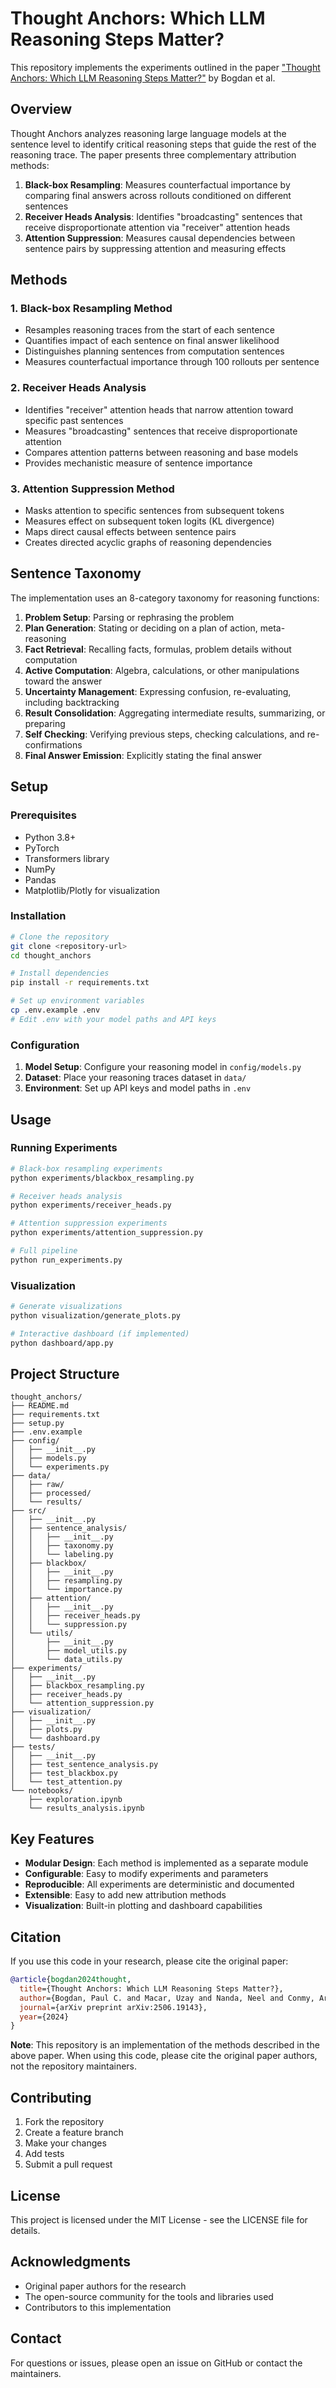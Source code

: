 # Thought Anchors: Which LLM Reasoning Steps Matter?

This repository implements the experiments outlined in the paper ["Thought Anchors: Which LLM Reasoning Steps Matter?"](https://arxiv.org/pdf/2506.19143v1) by Bogdan et al.

## Overview

Thought Anchors analyzes reasoning large language models at the sentence level to identify critical reasoning steps that guide the rest of the reasoning trace. The paper presents three complementary attribution methods:

1. **Black-box Resampling**: Measures counterfactual importance by comparing final answers across rollouts conditioned on different sentences
2. **Receiver Heads Analysis**: Identifies "broadcasting" sentences that receive disproportionate attention via "receiver" attention heads
3. **Attention Suppression**: Measures causal dependencies between sentence pairs by suppressing attention and measuring effects

## Methods

### 1. Black-box Resampling Method
- Resamples reasoning traces from the start of each sentence
- Quantifies impact of each sentence on final answer likelihood
- Distinguishes planning sentences from computation sentences
- Measures counterfactual importance through 100 rollouts per sentence

### 2. Receiver Heads Analysis
- Identifies "receiver" attention heads that narrow attention toward specific past sentences
- Measures "broadcasting" sentences that receive disproportionate attention
- Compares attention patterns between reasoning and base models
- Provides mechanistic measure of sentence importance

### 3. Attention Suppression Method
- Masks attention to specific sentences from subsequent tokens
- Measures effect on subsequent token logits (KL divergence)
- Maps direct causal effects between sentence pairs
- Creates directed acyclic graphs of reasoning dependencies

## Sentence Taxonomy

The implementation uses an 8-category taxonomy for reasoning functions:

1. **Problem Setup**: Parsing or rephrasing the problem
2. **Plan Generation**: Stating or deciding on a plan of action, meta-reasoning
3. **Fact Retrieval**: Recalling facts, formulas, problem details without computation
4. **Active Computation**: Algebra, calculations, or other manipulations toward the answer
5. **Uncertainty Management**: Expressing confusion, re-evaluating, including backtracking
6. **Result Consolidation**: Aggregating intermediate results, summarizing, or preparing
7. **Self Checking**: Verifying previous steps, checking calculations, and re-confirmations
8. **Final Answer Emission**: Explicitly stating the final answer

## Setup

### Prerequisites
- Python 3.8+
- PyTorch
- Transformers library
- NumPy
- Pandas
- Matplotlib/Plotly for visualization

### Installation

```bash
# Clone the repository
git clone <repository-url>
cd thought_anchors

# Install dependencies
pip install -r requirements.txt

# Set up environment variables
cp .env.example .env
# Edit .env with your model paths and API keys
```

### Configuration

1. **Model Setup**: Configure your reasoning model in `config/models.py`
2. **Dataset**: Place your reasoning traces dataset in `data/`
3. **Environment**: Set up API keys and model paths in `.env`

## Usage

### Running Experiments

```bash
# Black-box resampling experiments
python experiments/blackbox_resampling.py

# Receiver heads analysis
python experiments/receiver_heads.py

# Attention suppression experiments
python experiments/attention_suppression.py

# Full pipeline
python run_experiments.py
```

### Visualization

```bash
# Generate visualizations
python visualization/generate_plots.py

# Interactive dashboard (if implemented)
python dashboard/app.py
```

## Project Structure

```
thought_anchors/
├── README.md
├── requirements.txt
├── setup.py
├── .env.example
├── config/
│   ├── __init__.py
│   ├── models.py
│   └── experiments.py
├── data/
│   ├── raw/
│   ├── processed/
│   └── results/
├── src/
│   ├── __init__.py
│   ├── sentence_analysis/
│   │   ├── __init__.py
│   │   ├── taxonomy.py
│   │   └── labeling.py
│   ├── blackbox/
│   │   ├── __init__.py
│   │   ├── resampling.py
│   │   └── importance.py
│   ├── attention/
│   │   ├── __init__.py
│   │   ├── receiver_heads.py
│   │   └── suppression.py
│   └── utils/
│       ├── __init__.py
│       ├── model_utils.py
│       └── data_utils.py
├── experiments/
│   ├── __init__.py
│   ├── blackbox_resampling.py
│   ├── receiver_heads.py
│   └── attention_suppression.py
├── visualization/
│   ├── __init__.py
│   ├── plots.py
│   └── dashboard.py
├── tests/
│   ├── __init__.py
│   ├── test_sentence_analysis.py
│   ├── test_blackbox.py
│   └── test_attention.py
└── notebooks/
    ├── exploration.ipynb
    └── results_analysis.ipynb
```

## Key Features

- **Modular Design**: Each method is implemented as a separate module
- **Configurable**: Easy to modify experiments and parameters
- **Reproducible**: All experiments are deterministic and documented
- **Extensible**: Easy to add new attribution methods
- **Visualization**: Built-in plotting and dashboard capabilities

## Citation

If you use this code in your research, please cite the original paper:

```bibtex
@article{bogdan2024thought,
  title={Thought Anchors: Which LLM Reasoning Steps Matter?},
  author={Bogdan, Paul C. and Macar, Uzay and Nanda, Neel and Conmy, Arthur},
  journal={arXiv preprint arXiv:2506.19143},
  year={2024}
}
```

**Note**: This repository is an implementation of the methods described in the above paper. When using this code, please cite the original paper authors, not the repository maintainers.

## Contributing

1. Fork the repository
2. Create a feature branch
3. Make your changes
4. Add tests
5. Submit a pull request

## License

This project is licensed under the MIT License - see the LICENSE file for details.

## Acknowledgments

- Original paper authors for the research
- The open-source community for the tools and libraries used
- Contributors to this implementation

## Contact

For questions or issues, please open an issue on GitHub or contact the maintainers. 